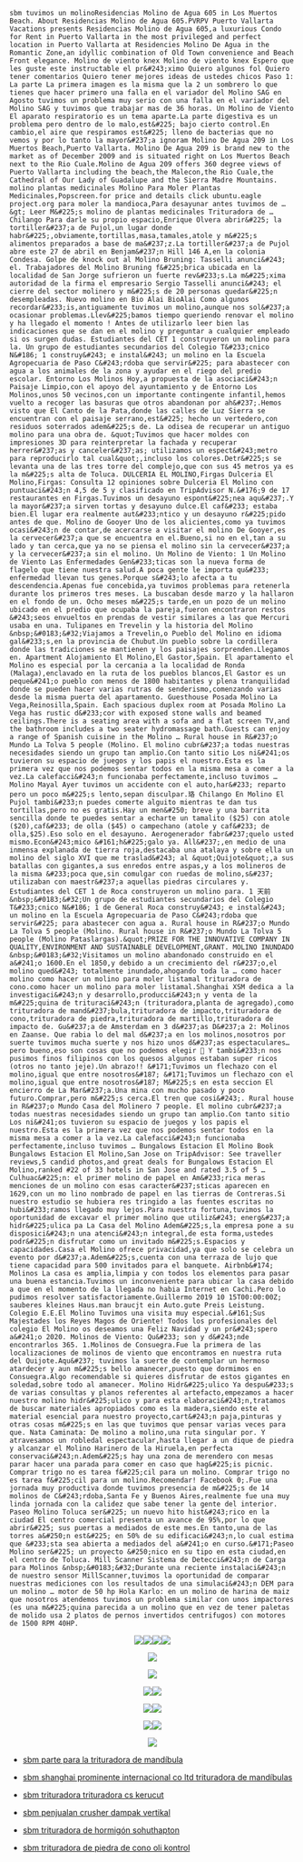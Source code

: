 
```
sbm tuvimos un molinoResidencias Molino de Agua 605 in Los Muertos Beach. About Residencias Molino de Agua 605.PVRPV Puerto Vallarta Vacations presents Residencias Molino de Agua 605,a luxurious Condo for Rent in Puerto Vallarta in the most privileged and perfect location in Puerto Vallarta at Residencies Molino De Agua in the Romantic Zone,an idyllic combination of Old Town convenience and Beach Front elegance. Molino de viento knex Molino de viento knex Espero que les guste este instructable el pr&#243;ximo Quiero algunos fol Quiero tener comentarios Quiero tener mejores ideas de ustedes chicos Paso 1: La parte La primera imagen es la misma que la 2 un sombrero lo que tienes que hacer primero una falla en el variador del Molino SAG en Agosto tuvimos un problema muy serio con una falla en el variador del Molino SAG y tuvimos que trabajar mas de 36 horas. Un Molino de Viento El aparato respiratorio es un tema aparte.La parte digestiva es un problema pero dentro de lo malo,est&#225; bajo cierto control.En cambio,el aire que respiramos est&#225; lleno de bacterias que no vemos y por lo tanto la mayor&#237;a ignoram Molino De Agua 209 in Los Muertos Beach,Puerto Vallarta. Molino De Agua 209 is brand new to the market as of December 2009 and is situated right on Los Muertos Beach next to the Rio Cuale.Molino de Agua 209 offers 360 degree views of Puerto Vallarta including the beach,the Malecon,the Rio Cuale,the Cathedral of Our Lady of Guadalupe and the Sierra Madre Mountains. molino plantas medicinales Molino Para Moler Plantas Medicinales,Popscreen.for price and details click ubuntu.eagle project.org para moler la mandioca,Para desayunar antes tuvimos de … &gt; Leer M&#225;s molino de plantas medicinales Trituradora de … Chilango Para darle su propio espacio,Enrique Olvera abrir&#225; la tortiller&#237;a de Pujol,un lugar donde habr&#225;,obviamente,tortillas,masa,tamales,atole y m&#225;s alimentos preparados a base de ma&#237;z.La tortiller&#237;a de Pujol abre este 27 de abril en Benjam&#237;n Hill 146 A,en la colonia Condesa. Golpe de knock out al Molino Bruning: Tasselli anunci&#243; el. Trabajadores del Molino Bruning f&#225;brica ubicada en la localidad de San Jorge sufrieron un fuerte rev&#233;s.La m&#225;xima autoridad de la firma el empresario Sergio Tasselli anunci&#243; el cierre del sector molinero y m&#225;s de 20 personas quedar&#225;n desempleadas. Nuevo molino en Bio Alai BioAlai Como algunos recordar&#233;is,antiguamente tuvimos un molino,aunque nos sol&#237;a ocasionar problemas.Llev&#225;bamos tiempo queriendo renovar el molino y ha llegado el momento ! Antes de utilizarlo leer bien las indicaciones que se dan en el molino y preguntar a cualquier empleado si os surgen dudas. Estudiantes del CET 1 construyeron un molino para la. Un grupo de estudiantes secundarios del Colegio T&#233;cnico N&#186; 1 construy&#243; e instal&#243; un molino en la Escuela Agropecuaria de Paso C&#243;rdoba que servir&#225; para abastecer con agua a los animales de la zona y ayudar en el riego del predio escolar. Entorno Los Molinos Hoy,a propuesta de la asociaci&#243;n Paisaje Limpio,con el apoyo del ayuntamiento y de Entorno Los Molinos,unos 50 vecinos,con un importante contingente infantil,hemos vuelto a recoger las basuras que otros abandonan por ah&#237;.Hemos visto que El Canto de la Pata,donde las calles de Luz Sierra se encuentran con el paisaje serrano,est&#225; hecho un vertedero,con residuos soterrados adem&#225;s de. La odisea de recuperar un antiguo molino para una obra de. &quot;Tuvimos que hacer moldes con impresiones 3D para reinterpretar la fachada y recuperar herrer&#237;as y canceler&#237;as; utilizamos un espect&#243;metro para reproducirlo tal cual&quot;,incluso los colores.Detr&#225;s se levanta una de las tres torre del complejo,que con sus 45 metros ya es la m&#225;s alta de Toluca. DULCERIA EL MOLINO,Firgas Dulceria El Molino,Firgas: Consulta 12 opiniones sobre Dulceria El Molino con puntuaci&#243;n 4,5 de 5 y clasificado en TripAdvisor N.&#176;9 de 17 restaurantes en Firgas.Tuvimos un desayuno espont&#225;nea aqu&#237;.Y la mayor&#237;a sirven tortas y desayuno dulce.El caf&#233; estaba bien.El lugar era realmente aut&#233;ntico y un desayuno r&#225;pido antes de que. Molino de Gooyer Uno de los alicientes,como ya tuvimos ocasi&#243;n de contar,de acercarse a visitar el molino De Gooyer,es la cervecer&#237;a que se encuentra en el.Bueno,si no en el,tan a su lado y tan cerca,que ya no se piensa el molino sin la cervecer&#237;a y la cervecer&#237;a sin el molino. Un Molino de Viento: 1 Un Molino de Viento Las Enfermedades Gen&#233;ticas son la nueva forma de flagelo que tiene nuestra salud.A poca gente le importa qu&#233; enfermedad llevan tus genes.Porque s&#243;lo afecta a tu descendencia.Apenas fue concebida,ya tuvimos problemas para retenerla durante los primeros tres meses. La buscaban desde marzo y la hallaron en el fondo de un. Ocho meses m&#225;s tarde,en un pozo de un molino ubicado en el predio que ocupaba la pareja,fueron encontraron restos &#243;seos envueltos en prendas de vestir similares a las que Mercuri usaba en una. Tulipanes en Trevelin y la historia del Molino &nbsp;&#0183;&#32;Viajamos a Trevelin,o Pueblo del Molino en idioma gal&#233;s,en la provincia de Chubut.Un pueblo sobre la cordillera donde las tradiciones se mantienen y los paisajes sorprenden.Llegamos en. Apartment Alojamiento El Molino,El Gastor,Spain. El apartamento el Molino es especial por la cercania a la localidad de Ronda (Malaga),enclavado en la ruta de los pueblos blancos,El Gastor es un peque&#241;o pueblo con menos de 1800 habitantes y plena tranquilidad donde se pueden hacer varias rutras de senderismo,comenzando varias desde la misma puerta del apartamento. Guesthouse Posada Molino La Vega,Reinosilla,Spain. Each spacious duplex room at Posada Molino La Vega has rustic d&#233;cor with exposed stone walls and beamed ceilings.There is a seating area with a sofa and a flat screen TV,and the bathroom includes a two seater hydromassage bath.Guests can enjoy a range of Spanish cuisine in the Molino … Rural house in R&#237;o Mundo La Tolva 5 people (Molino. El molino cubr&#237;a todas nuestras necesidades siendo un grupo tan amplio.Con tanto sitio Los ni&#241;os tuvieron su espacio de juegos y los papis el nuestro.Esta es la primera vez que nos podemos sentar todos en la misma mesa a comer a la vez.La calefacci&#243;n funcionaba perfectamente,incluso tuvimos … Molino Mayal Ayer tuvimos un accidente con el auto,har&#233; reparto pero un poco m&#225;s lento,sepan disculpar.珞 Chilango En Molino El Pujol tambi&#233;n puedes comerte alguito mientras te dan tus tortillas,pero no es gratis.Hay un men&#250; breve y una barrita sencilla donde te puedes sentar a echarte un tamalito ($25) con atole ($20),caf&#233; de olla ($45) o campechano (atole y caf&#233; de olla,$25).Eso solo en el desayuno. Aerogenerador fabr&#237;quelo usted mismo.Econ&#243;mico &#161;h&#225;galo ya. All&#237;,en medio de una inmensa explanada de tierra roja,destacaba una atalaya y sobre ella un molino del siglo XVI que me traslad&#243; al &quot;Quijote&quot;,a sus batallas con gigantes,a sus enredos entre aspas,y a los molineros de la misma &#233;poca que,sin comulgar con ruedas de molino,s&#237; utilizaban con maestr&#237;a aquellas piedras circulares y. Estudiantes del CET 1 de Roca construyeron un molino para. 1 天前&nbsp;&#0183;&#32;Un grupo de estudiantes secundarios del Colegio T&#233;cnico N&#186; 1 de General Roca construy&#243; e instal&#243; un molino en la Escuela Agropecuaria de Paso C&#243;rdoba que servir&#225; para abastecer con agua a. Rural house in R&#237;o Mundo La Tolva 5 people (Molino. Rural house in R&#237;o Mundo La Tolva 5 people (Molino Pataslargas).&quot;PRIZE FOR THE INNOVATIVE COMPANY IN QUALITY,ENVIRONMENT AND SUSTAINABLE DEVELOPMENT,GRANT. MOLINO INUNDADO &nbsp;&#0183;&#32;Visitamos un molino abandonado construido en el a&#241;o 1600.En el 1850,y debido a un crecimiento del r&#237;o,el molino qued&#243; totalmente inundado,ahogando toda la … como hacer molino como hacer un molino para moler listamal trituradora de cono.como hacer un molino para moler listamal.Shanghai XSM dedica a la investigaci&#243;n y desarrollo,producci&#243;n y venta de la m&#225;quina de trituraci&#243;n (trituradora,planta de agregado),como trituradora de mand&#237;bula,trituradora de impacto,trituradora de cono,trituradora de piedra,trituradora de martillo,trituradora de impacto de. Gu&#237;a de Amsterdam en 3 d&#237;as D&#237;a 2: Molinos en Zaanse. Que rabia lo del mal d&#237;a en los molinos,nosotros por suerte tuvimos mucha suerte y nos hizo unos d&#237;as espectaculares… pero bueno,eso son cosas que no podemos elegir 🙁 Y tambi&#233;n nos pusimos finos filipinos con los quesos algunos estaban super ricos (otros no tanto jeje).Un abrazo!! &#171;Tuvimos un flechazo con el molino,igual que entre nosotros&#187; &#171;Tuvimos un flechazo con el molino,igual que entre nosotros&#187; M&#225;s en esta seccion El encierro de La Mar&#237;a.Una mina con mucho pasado y poco futuro.Comprar,pero m&#225;s cerca.El tren que cosi&#243;. Rural house in R&#237;o Mundo Casa del Molinero 7 people. El molino cubr&#237;a todas nuestras necesidades siendo un grupo tan amplio.Con tanto sitio Los ni&#241;os tuvieron su espacio de juegos y los papis el nuestro.Esta es la primera vez que nos podemos sentar todos en la misma mesa a comer a la vez.La calefacci&#243;n funcionaba perfectamente,incluso tuvimos … Bungalows Estacion El Molino Book Bungalows Estacion El Molino,San Jose on TripAdvisor: See traveller reviews,5 candid photos,and great deals for Bungalows Estacion El Molino,ranked #22 of 33 hotels in San Jose and rated 3.5 of 5 … Culhuac&#225;n: el primer molino de papel en Am&#233;rica meras menciones de un molino con esas caracter&#237;sticas aparecen en 1629,con un mo lino nombrado de papel en las tierras de Contreras.Si nuestro estudio se hubiera res tringido a las fuentes escritas no hubi&#233;ramos llegado muy lejos.Para nuestra fortuna,tuvimos la oportunidad de excavar el primer molino que utiliz&#243; energ&#237;a hidr&#225;ulica pa La Casa del Molino Adem&#225;s,la empresa pone a su disposici&#243;n una atenci&#243;n integral,de esta forma,ustedes podr&#225;n disfrutar como un invitado m&#225;s.Espacios y capacidades.Casa el Molino ofrece privacidad,ya que solo se celebra un evento por d&#237;a.Adem&#225;s,cuenta con una terraza de lujo que tiene capacidad para 500 invitados para el banquete. Airbnb&#174; Molinos La casa es amplia,limpia y con todos los elementos para pasar una buena estancia.Tuvimos un inconveniente para ubicar la casa debido a que en el momento de la llegada no habia Internet en Cachi.Pero lo pudimos resolver satisfactoriamente.Guillermo 2019 10 15T00:00:00Z; sauberes kleines Haus.man braucjt ein Auto.gute Preis Leistung. Colegio E.E.El Molino Tuvimos una visita muy especial.&#161;Sus Majestades los Reyes Magos de Oriente! Todos los profesionales del colegio El Molino os deseamos una Feliz Navidad y un pr&#243;spero a&#241;o 2020. Molinos de Viento: Qu&#233; son y d&#243;nde encontrarlos 365. 1.Molinos de Consuegra.Fue la primera de las localizaciones de molinos de viento que encontramos en nuestra ruta del Quijote.Aqu&#237; tuvimos la suerte de contemplar un hermoso atardecer y aun m&#225;s bello amanecer,puesto que dormimos en Consuegra.Algo recomendable si quieres disfrutar de estos gigantes en soledad,sobre todo al amanecer. Molino Hidr&#225;ulico Ya despu&#233;s de varias consultas y planos referentes al artefacto,empezamos a hacer nuestro molino hidr&#225;ulico y para esta elaboraci&#243;n,tratamos de buscar materiales apropiados como es la madera,siendo este el material esencial para nuestro proyecto,cart&#243;n paja,pinturas y otras cosas m&#225;s en las que tuvimos que pensar varias veces para que. Nata Caminata: De molino a molino,una ruta singular por. Y atravesamos un robledal espectacular,hasta llegar a un dique de piedra y alcanzar el Molino Harinero de la Hiruela,en perfecta conservaci&#243;n.Adem&#225;s hay una zona de merendero con mesas parar hacer una parada para comer en caso que hag&#225;is picnic. Comprar trigo no es tarea f&#225;cil para un molino. Comprar trigo no es tarea f&#225;cil para un molino.Recomendar! Facebook 0;.Fue una jornada muy productiva donde tuvimos presencia de m&#225;s de 14 molinos de C&#243;rdoba,Santa Fe y Buenos Aires,realmente fue una muy linda jornada con la calidez que sabe tener la gente del interior. Paseo Molino Toluca ser&#225; un nuevo hito hist&#243;rico en la ciudad El centro comercial presenta un avance de 95%,por lo que abrir&#225; sus puertas a mediados de este mes.En tanto,una de las torres a&#250;n est&#225; en 50% de su edificaci&#243;n,lo cual estima que &#233;sta sea abierta a mediados del a&#241;o en curso.&#171;Paseo Molino ser&#225; un proyecto &#250;nico en su tipo en esta ciudad,en el centro de Toluca. Mill Scanner Sistema de Detecci&#243;n de Carga para Molinos &nbsp;&#0183;&#32;Durante una reciente instalaci&#243;n de nuestro sensor MillScanner,tuvimos la oportunidad de comparar nuestras mediciones con los resultados de una simulaci&#243;n DEM para un molino … motor de 50 hp Hola Karlo: en un molino de harina de maiz que nosotros atendemos tuvimos un problema similar con unos impactores (es una m&#225;quina parecida a un molino que en vez de tener paletas de molido usa 2 platos de pernos invertidos centrifugos) con motores de 1500 RPM 40HP. 
```

<div align="center">

<a href="https://es-mill.shibang-china.com/github&k=sbm+tuvimos+un+molino"><img src="https://static.shibang-china.com/es/mill/index.jpg"></a><a href="https://es-mill.shibang-china.com/materials.htmlgithub&k=sbm+tuvimos+un+molino"><img src="https://static.shibang-china.com/es/mill/materials.jpg"></a><a href="https://es-mill.shibang-china.com/about.htmlgithub&k=sbm+tuvimos+un+molino"><img src="https://static.shibang-china.com/es/mill/about.jpg"></a><a href="https://es-mill.shibang-china.com/contact.htmlgithub&k=sbm+tuvimos+un+molino"><img src="https://static.shibang-china.com/es/mill/contact.jpg"></a>

<a href="https://es-mill.shibang-china.com/github&k=sbm+tuvimos+un+molino"><img src="https://static.shibang-china.com/es/mill/banner.jpg"></a>

<a href="https://swt.shibang-china.com/github&k=sbm+tuvimos+un+molino"><img src="https://static.shibang-china.com/es/mill/chat.jpg"></a>

<a href="https://es-mill.shibang-china.com/products/vertical-roller-mill.htmlgithub&k=sbm+tuvimos+un+molino"><img src="https://static.shibang-china.com/es/mill/vertical.jpg"></a><a href="https://es-mill.shibang-china.com/products/raymond-mill.htmlgithub&k=sbm+tuvimos+un+molino"><img src="https://static.shibang-china.com/es/mill/raymond.jpg"></a>

<a href="https://es-mill.shibang-china.com/products/ultrafine-grinding-mill.htmlgithub&k=sbm+tuvimos+un+molino"><img src="https://static.shibang-china.com/es/mill/ultrafine.jpg"></a><a href="https://es-mill.shibang-china.com/products/trapezium-grinding-mill.htmlgithub&k=sbm+tuvimos+un+molino"><img src="https://static.shibang-china.com/es/mill/trapezium.jpg"></a>

<a href="https://es-mill.shibang-china.com/products/ball-mill.htmlgithub&k=sbm+tuvimos+un+molino"><img src="https://static.shibang-china.com/es/mill/ball.jpg"></a><a href="https://es-mill.shibang-china.com/products/hammer-mill.htmlgithub&k=sbm+tuvimos+un+molino"><img src="https://static.shibang-china.com/es/mill/hammer.jpg"></a>

<a href="https://swt.shibang-china.com/github&k=sbm+tuvimos+un+molino"><img src="https://static.shibang-china.com/es/mill/case.jpg"></a>

</div>


* [sbm parte para la trituradora de mandíbula](sbm%20parte%20para%20la%20trituradora%20de%20mand%C3%ADbula.md)

* [sbm shanghai prominente internacional co ltd trituradora de mandíbulas](sbm%20shanghai%20prominente%20internacional%20co%20ltd%20trituradora%20de%20mand%C3%ADbulas.md)

* [sbm trituradora trituradora cs kerucut](sbm%20trituradora%20trituradora%20cs%20kerucut.md)

* [sbm penjualan crusher dampak vertikal](sbm%20penjualan%20crusher%20dampak%20vertikal.md)

* [sbm trituradora de hormigón sohuthapton](sbm%20trituradora%20de%20hormig%C3%B3n%20sohuthapton.md)

* [sbm trituradora de piedra de cono oli kontrol](sbm%20trituradora%20de%20piedra%20de%20cono%20oli%20kontrol.md)